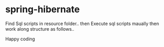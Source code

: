 # spring-hibernate

Find Sql scripts in resource folder.. then Execute sql scripts maually then work along structure as follows..


Happy coding
